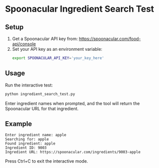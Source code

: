 # Spoonacular Ingredient Search Test

## Setup

1. Get a Spoonacular API key from: https://spoonacular.com/food-api/console
2. Set your API key as an environment variable:
   ```bash
   export SPOONACULAR_API_KEY='your_key_here'
   ```

## Usage

Run the interactive test:
```bash
python ingredient_search_test.py
```

Enter ingredient names when prompted, and the tool will return the Spoonacular URL for that ingredient.

## Example

```
Enter ingredient name: apple
Searching for: apple
Found ingredient: apple
Ingredient ID: 9003
Ingredient URL: https://spoonacular.com/ingredients/9003-apple
```

Press Ctrl+C to exit the interactive mode.